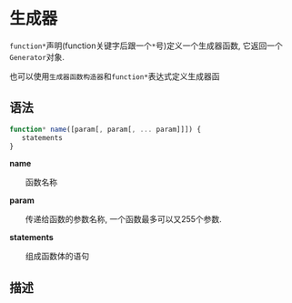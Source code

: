 # 生成器

`function*`声明(function关键字后跟一个`*`号)定义一个生成器函数, 它返回一个`Generator`对象.

也可以使用`生成器函数构造器`和`function*`表达式定义生成器函

## 语法

```js
function* name([param[, param[, ... param]]]) {
   statements
}
```

**name**

<p style="text-indent:2em;">函数名称</p>

**param**

<p style="text-indent:2em;">传递给函数的参数名称, 一个函数最多可以又255个参数.</p>

**statements**

<p style="text-indent:2em;">组成函数体的语句</p>

## 描述